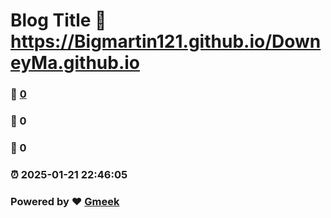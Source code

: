 # Blog Title :link: https://Bigmartin121.github.io/DowneyMa.github.io 
### :page_facing_up: [0](https://Bigmartin121.github.io/DowneyMa.github.io/tag.html) 
### :speech_balloon: 0 
### :hibiscus: 0 
### :alarm_clock: 2025-01-21 22:46:05 
### Powered by :heart: [Gmeek](https://github.com/Meekdai/Gmeek)
